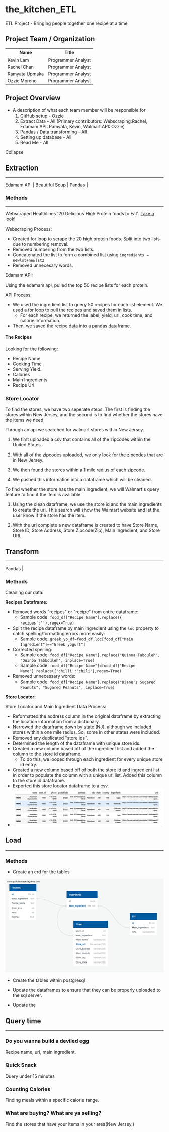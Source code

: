 # the_kitchen_ETL

ETL Project - Bringing people together one recipe at a time

## Project Team / Organization
<table>
  <th>Name</th>
  <th>Title</th>
  <tr>
   <td>Kevin Lam</td>
    <td>Programmer Analyst</td>
  </tr>
   <tr>
    <td>Rachel Chan</td>
    <td>Programmer Analyst</td>
  </tr>
  <tr>
    <td>Ramyata Upmaka</td>
    <td>Programmer Analyst</td>
  </tr>
  <tr>
  </tr>
    <td>Ozzie Moreno</td>
    <td>Programmer Analyst</td>
</table>

## Project Overview

* A description of what each team member will be responsible for
    1. GitHub setup - Ozzie
    2. Extract Data - All (Primary contributors: Webscraping:Rachel, Edamam API: Ramyata, Kevin, Walmart API: Ozzie)
    4. Pandas / Data transforming - All
    5. Setting up database - All
    6. Read Me - All

Collapse

<!-- Wanted to get a format down. We can change it as we see fit. - Kevin -->

## Extraction

---

Edamam API | Beautiful Soup | Pandas | <!-- (Insert other tools....) -->

### **Methods**

---

Webscraped Healthlines '20 Delicious High Protein foods to Eat'. [Take a look!](https://www.healthline.com/nutrition/20-delicious-high-protein-foods#TOC_TITLE_HDR_2)

Webscraping Process:
* Created for loop to scrape the 20 high protein foods. Split into two lists due to numbering removal.
* Removed numbering from the two lists.
* Concatenated the list to form a combined list using `ingredients = newlst+newlst2`
* Removed unnecesary words.

Edamam API:

Using the edamam api, pulled the top 50 recipe lists for each protein.

API Process:

* We used the ingredient list to query 50 recipes for each list element. We used a for loop to pull the recipes and saved them in lists.
  * For each recipe, we returned the label, yield, url, cook time, and calorie information.
* Then, we saved the recipe data into a pandas dataframe.

#### **The Recipes**

Looking for the following:

* Recipe Name
* Cooking Time
* Serving Yield.
* Calories
* Main Ingredients
* Recipe Url
<!-- Any other things we may want -->

### **Store Locator**

To find the stores, we have two seperate steps. The first is finding the stores within New Jersey, and the second is to find whether the stores have the items we need.

Through an api we searched for walmart stores within New Jersey.

1. We first uploaded a csv that contains all of the zipcodes within the United States.

2. With all of the zipcodes uploaded, we only look for the zipcodes that are in New Jersey.

3. We then found the stores within a 1 mile radius of each zipcode.

4. We pushed this information into a dataframe which will be cleaned.

To find whether the store has the main ingredient, we will Walmart's query feature to find if the item is available.

1. Using the clean dataframe, we use the store id and the main ingredients to create the url. This search will show the Walmart website and let the user know if the store has the item.

2. With the url complete a new dataframe is created to have Store Name, Store ID, Store Address, Store Zipcode(Zip), Main Ingredient, and Store URL.

## Transform

---

Pandas | <!-- (Other tools if needed) -->

### **Methods**

Cleaning our data:

**Recipes Dataframe:**

* Removed words "recipes" or "recipe" from entire dataframe:
  * Sample code:
  `food_df["Recipe Name"].replace({' recipes':''},regex=True)`
* Split the recipe dataframe by main ingredient using the `loc` property to catch spelling/formatting errors more easily:
  * Sample code:
  `greek_yo_df=food_df.loc[food_df["Main Ingredient"]=="Greek yogurt"]`
* Corrected spelling:
  * Sample code:
  `food_df["Recipe Name"].replace("Quinoa Tabouleh", "Quinoa Tabbouleh", inplace=True)`
  * Sample code: `food_df["Recipe Name"]=food_df["Recipe Name"].replace({'chilli':'chili'},regex=True)`
* Removed unnecessary words:
  * Sample code:
  `food_df["Recipe Name"].replace("Diane's Sugared Peanuts", "Sugared Peanuts", inplace=True)`

**Store Locator:**

Store Locator and Main Ingredient Data Process:

* Reformatted the address column in the original dataframe by extracting the location information from a dictionary.
* Narrowed the dataframe down by state (NJ), although we included stores within a one mile radius. So, some in other states were included.
* Removed any duplicated "store ids".
* Determined the length of the dataframe with unique store ids.
* Created a new column based off of the ingredient list and added the column to the store id dataframe.
  * To do this, we looped through each ingredient for every unique store id entry.
* Created a new column based off of both the store id and ingredient list in order to populate the column with a unique url list. Added this column to the store id dataframe.
* Exported this store locator dataframe to a csv.
* ![Dataframe with URLS and Ingredients](Images/walmart_dataframe.png)


## Load

---

### **Methods**

* Create an erd for the tables

![ERD](Images/ERD_ETL.png)

* Create the tables within postgresql

* Update the dataframes to ensure that they can be properly uploaded to the sql server.

* Update the 

## Query time

---

<!-- Honestly some things that I quickly thought of. We can do other things. - Kevin -->

### **Do you wanna build a deviled egg**

Recipe name, url, main ingredient.

### **Quick Snack**

Query under 15 minutes

### **Counting Calories**

Finding meals within a specific calorie range.

### **What are buying? What are ya selling?**

Find the stores that have your items in your area(New Jersey.)
